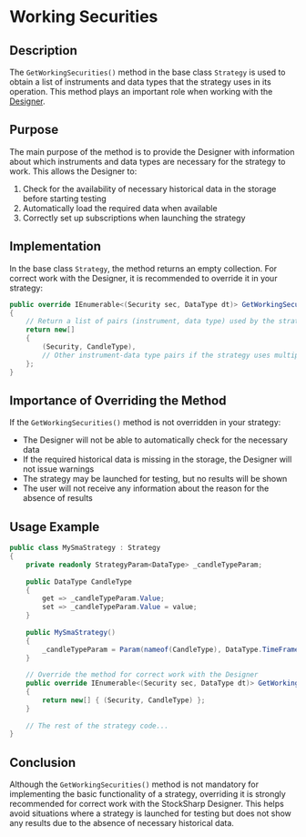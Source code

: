 # Working Securities

## Description

The `GetWorkingSecurities()` method in the base class `Strategy` is used to obtain a list of instruments and data types that the strategy uses in its operation. This method plays an important role when working with the [Designer](../../designer.md).

## Purpose

The main purpose of the method is to provide the Designer with information about which instruments and data types are necessary for the strategy to work. This allows the Designer to:

1. Check for the availability of necessary historical data in the storage before starting testing
2. Automatically load the required data when available
3. Correctly set up subscriptions when launching the strategy

## Implementation

In the base class `Strategy`, the method returns an empty collection. For correct work with the Designer, it is recommended to override it in your strategy:

```cs
public override IEnumerable<(Security sec, DataType dt)> GetWorkingSecurities()
{
    // Return a list of pairs (instrument, data type) used by the strategy
    return new[] 
    { 
        (Security, CandleType),
        // Other instrument-data type pairs if the strategy uses multiple
    };
}
```

## Importance of Overriding the Method

If the `GetWorkingSecurities()` method is not overridden in your strategy:

- The Designer will not be able to automatically check for the necessary data
- If the required historical data is missing in the storage, the Designer will not issue warnings
- The strategy may be launched for testing, but no results will be shown
- The user will not receive any information about the reason for the absence of results

## Usage Example

```cs
public class MySmaStrategy : Strategy
{
    private readonly StrategyParam<DataType> _candleTypeParam;
    
    public DataType CandleType
    {
        get => _candleTypeParam.Value;
        set => _candleTypeParam.Value = value;
    }
    
    public MySmaStrategy()
    {
        _candleTypeParam = Param(nameof(CandleType), DataType.TimeFrame(TimeSpan.FromMinutes(1)));
    }
    
    // Override the method for correct work with the Designer
    public override IEnumerable<(Security sec, DataType dt)> GetWorkingSecurities()
    {
        return new[] { (Security, CandleType) };
    }
    
    // The rest of the strategy code...
}
```

## Conclusion

Although the `GetWorkingSecurities()` method is not mandatory for implementing the basic functionality of a strategy, overriding it is strongly recommended for correct work with the StockSharp Designer. This helps avoid situations where a strategy is launched for testing but does not show any results due to the absence of necessary historical data.
